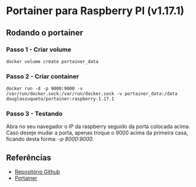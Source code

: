 # Portainer para Raspberry PI (v1.17.1)

## Rodando o portainer

### Passo 1 - Criar volume

```
docker volume create portainer_data
```

### Passo 2 - Criar container

```
docker run -d -p 9000:9000 -v /var/run/docker.sock:/var/run/docker.sock -v portainer_data:/data douglaszuqueto/portainer:raspberry-1.17.1
```

### Passo 3 - Testando

Abra no seu navegador o IP da raspberry seguido da porta colocada acima. Caso deseje mudar a porta, apenas troque o 9000 acima da primeira casa,
ficando desta forma: *-p 8000:9000*.

## Referências
- [Repositório Github](https://github.com/douglaszuqueto/portainer-arm)
- [Portainer](https://portainer.io/install.html)
